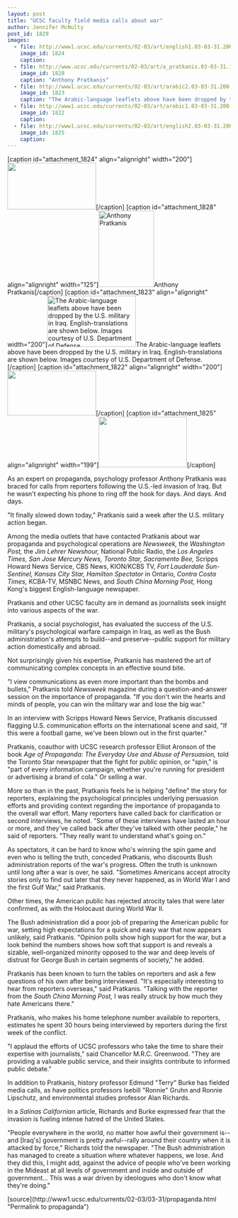 ```yaml
---
layout: post
title: "UCSC faculty field media calls about war"
author: Jennifer McNulty
post_id: 1829
images:
  - file: http://www1.ucsc.edu/currents/02-03/art/english1.03-03-31.200.jpg
    image_id: 1824
    caption: 
  - file: http://www.ucsc.edu/currents/02-03/art/a_pratkanis.03-03-31.160.jpg
    image_id: 1828
    caption: "Anthony Pratkanis"
  - file: http://www1.ucsc.edu/currents/02-03/art/arabic2.03-03-31.200.jpg
    image_id: 1823
    caption: "The Arabic-language leaflets above have been dropped by the U.S. military in Iraq. English-translations are shown below. Images courtesy of U.S. Department of Defense."
  - file: http://www1.ucsc.edu/currents/02-03/art/arabic1.03-03-31.200.jpg
    image_id: 1822
    caption: 
  - file: http://www1.ucsc.edu/currents/02-03/art/english2.03-03-31.200.jpg
    image_id: 1825
    caption: 
---
```


[caption id="attachment_1824" align="alignright" width="200"]<a href="http://localhost/mysite/wp-content/uploads/2003/03/english1.03-03-31.200.jpg"><img class="size-full wp-image-1824" src="http://localhost/mysite/wp-content/uploads/2003/03/english1.03-03-31.200.jpg" alt="" width="200" height="105" /></a>[/caption]
[caption id="attachment_1828" align="alignright" width="125"]<a href="http://localhost/mysite/wp-content/uploads/2003/03/a_pratkanis.03-03-31.160.jpg"><img class="size-full wp-image-1828" src="http://localhost/mysite/wp-content/uploads/2003/03/a_pratkanis.03-03-31.160.jpg" alt="Anthony Pratkanis" width="125" height="172" /></a>Anthony Pratkanis[/caption]
[caption id="attachment_1823" align="alignright" width="200"]<a href="http://localhost/mysite/wp-content/uploads/2003/03/arabic2.03-03-31.200.jpg"><img class="size-full wp-image-1823" src="http://localhost/mysite/wp-content/uploads/2003/03/arabic2.03-03-31.200.jpg" alt="The Arabic-language leaflets above have been dropped by the U.S. military in Iraq. English-translations are shown below. Images courtesy of U.S. Department of Defense." width="200" height="115" /></a>The Arabic-language leaflets above have been dropped by the U.S. military in Iraq. English-translations are shown below. Images courtesy of U.S. Department of Defense.[/caption]
[caption id="attachment_1822" align="alignright" width="200"]<a href="http://localhost/mysite/wp-content/uploads/2003/03/arabic1.03-03-31.200.jpg"><img class="size-full wp-image-1822" src="http://localhost/mysite/wp-content/uploads/2003/03/arabic1.03-03-31.200.jpg" alt="" width="200" height="101" /></a>[/caption]
[caption id="attachment_1825" align="alignright" width="199"]<a href="http://localhost/mysite/wp-content/uploads/2003/03/english2.03-03-31.200.jpg"><img class="size-full wp-image-1825" src="http://localhost/mysite/wp-content/uploads/2003/03/english2.03-03-31.200.jpg" alt="" width="199" height="114" /></a>[/caption]
<p>
  As an expert on propaganda, psychology professor Anthony Pratkanis was braced for calls from reporters following the U.S.-led invasion of Iraq. But he wasn't expecting his phone to ring off the hook for days. And days. And days.
</p>
<p>
  "It finally slowed down today," Pratkanis said a week after the U.S. military action began.<br>
</p>
<p>
  Among the media outlets that have contacted Pratkanis about war propaganda and psychological operations are <i>Newsweek,</i> the <i>Washington Post,</i> the <i>Jim Lehrer Newshour,</i> National Public Radio, the <i>Los Angeles Times,</i> <i>San Jose Mercury News,</i> <i>Toronto Star,</i> <i>Sacramento Bee,</i> Scripps Howard News Service, CBS News, KION/KCBS TV, <i>Fort Lauderdale Sun-Sentinel,</i> <i>Kansas City Star,</i> <i>Hamilton Spectator</i> in Ontario, <i>Contra Costa Times,</i> KCBA-TV, MSNBC News, and <i>South China Morning Post,</i> Hong Kong's biggest English-language newspaper.<br>
</p>
<p>
  Pratkanis and other UCSC faculty are in demand as journalists seek insight into various aspects of the war.
</p>
<p>
  Pratkanis, a social psychologist, has evaluated the success of the U.S. military's psychological warfare campaign in Iraq, as well as the Bush administration's attempts to build--and preserve--public support for military action domestically and abroad.<br>
</p>
<p>
  Not surprisingly given his expertise, Pratkanis has mastered the art of communicating complex concepts in an effective sound bite.<br>
</p>
<p>
  "I view communications as even more important than the bombs and bullets," Pratkanis told <i>Newsweek</i> magazine during a question-and-answer session on the importance of propaganda. "If you don't win the hearts and minds of people, you can win the military war and lose the big war."<br>
</p>
<p>
  In an interview with Scripps Howard News Service, Pratkanis discussed flagging U.S. communication efforts on the international scene and said, "If this were a football game, we've been blown out in the first quarter."<br>
</p>
<p>
  Pratkanis, coauthor with UCSC research professor Elliot Aronson of the book <i>Age of Propaganda: The Everyday Use and Abuse of Persuasion,</i> told the Toronto Star newspaper that the fight for public opinion, or "spin," is "part of every information campaign, whether you're running for president or advertising a brand of cola." Or selling a war.<br>
</p>
<p>
  More so than in the past, Pratkanis feels he is helping "define" the story for reporters, explaining the psychological principles underlying persuasion efforts and providing context regarding the importance of propaganda to the overall war effort. Many reporters have called back for clarification or second interviews, he noted. "Some of these interviews have lasted an hour or more, and they've called back after they've talked with other people," he said of reporters. "They really want to understand what's going on."<br>
</p>
<p>
  As spectators, it can be hard to know who's winning the spin game and even who is telling the truth, conceded Pratkanis, who discounts Bush administration reports of the war's progress. Often the truth is unknown until long after a war is over, he said. "Sometimes Americans accept atrocity stories only to find out later that they never happened, as in World War I and the first Gulf War," said Pratkanis.
</p>
<p>
  Other times, the American public has rejected atrocity tales that were later confirmed, as with the Holocaust during World War II.<br>
</p>
<p>
  The Bush administration did a poor job of preparing the American public for war, setting high expectations for a quick and easy war that now appears unlikely, said Pratkanis. "Opinion polls show high support for the war, but a look behind the numbers shows how soft that support is and reveals a sizable, well-organized minority opposed to the war and deep levels of distrust for George Bush in certain segments of society," he added.<br>
</p>
<p>
  Pratkanis has been known to turn the tables on reporters and ask a few questions of his own after being interviewed. "It's especially interesting to hear from reporters overseas," said Pratkanis. "Talking with the reporter from the <i>South China Morning Post,</i> I was really struck by how much they hate Americans there."<br>
</p>
<p>
  Pratkanis, who makes his home telephone number available to reporters, estimates he spent 30 hours being interviewed by reporters during the first week of the conflict.<br>
</p>
<p>
  "I applaud the efforts of UCSC professors who take the time to share their expertise with journalists," said Chancellor M.R.C. Greenwood. "They are providing a valuable public service, and their insights contribute to informed public debate."<br>
</p>
<p>
  In addition to Pratkanis, history professor Edmund "Terry" Burke has fielded media calls, as have politics professors Isebill "Ronnie" Gruhn and Ronnie Lipschutz, and environmental studies professor Alan Richards.<br>
</p>
<p>
  In a <i>Salinas Californian</i> article, Richards and Burke expressed fear that the invasion is fueling intense hatred of the United States.<br>
</p>
<p>
  "People everywhere in the world, no matter how awful their government is--and [Iraq's] government is pretty awful--rally around their country when it is attacked by force," Richards told the newspaper. "The Bush administration has managed to create a situation where whatever happens, we lose. And they did this, I might add, against the advice of people who've been working in the Mideast at all levels of government and inside and outside of government... This was a war driven by ideologues who don't know what they're doing."
</p>
[source](http://www1.ucsc.edu/currents/02-03/03-31/propaganda.html "Permalink to propaganda")
